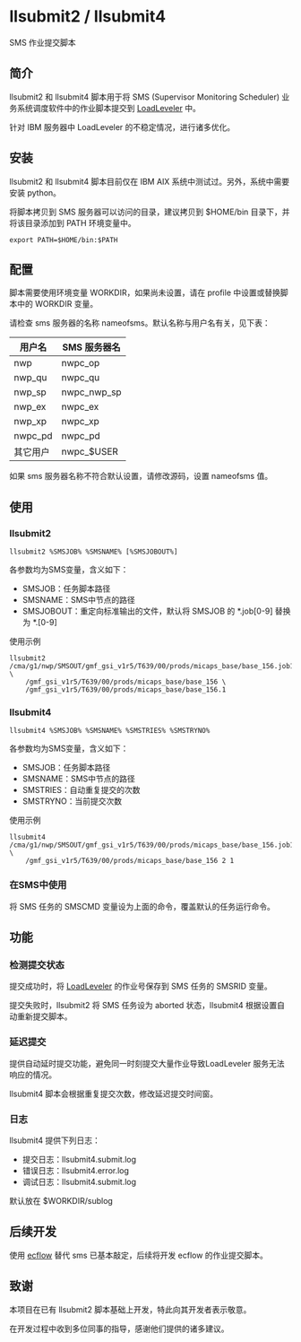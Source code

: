 # llsubmit2 / llsubmit4

SMS 作业提交脚本

## 简介

llsubmit2 和 llsubmit4 脚本用于将 SMS (Supervisor Monitoring Scheduler) 业务系统调度软件中的作业脚本提交到 [LoadLeveler](#) 中。

针对 IBM 服务器中 LoadLeveler 的不稳定情况，进行诸多优化。

## 安装

llsubmit2 和 llsubmit4 脚本目前仅在 IBM AIX 系统中测试过。另外，系统中需要安装 python。

将脚本拷贝到 SMS 服务器可以访问的目录，建议拷贝到 $HOME/bin 目录下，并将该目录添加到 PATH 环境变量中。

~~~
export PATH=$HOME/bin:$PATH
~~~

## 配置

脚本需要使用环境变量 WORKDIR，如果尚未设置，请在 profile 中设置或替换脚本中的 WORKDIR 变量。

请检查 sms 服务器的名称 nameofsms。默认名称与用户名有关，见下表：

用户名 | SMS 服务器名
------------ | -------------
nwp | nwpc_op
nwp_qu | nwpc_qu
nwp_sp | nwpc_nwp_sp
nwp_ex | nwpc_ex
nwp_xp | nwpc_xp
nwpc_pd | nwpc_pd
其它用户 | nwpc_$USER

如果 sms 服务器名称不符合默认设置，请修改源码，设置 nameofsms 值。

## 使用

### llsubmit2

~~~
llsubmit2 %SMSJOB% %SMSNAME% [%SMSJOBOUT%]
~~~

各参数均为SMS变量，含义如下：

* SMSJOB：任务脚本路径
* SMSNAME：SMS中节点的路径
* SMSJOBOUT：重定向标准输出的文件，默认将 SMSJOB 的 *.job[0-9] 替换为 *.[0-9]

使用示例

~~~
llsubmit2 /cma/g1/nwp/SMSOUT/gmf_gsi_v1r5/T639/00/prods/micaps_base/base_156.job1 \
    /gmf_gsi_v1r5/T639/00/prods/micaps_base/base_156 \
    /gmf_gsi_v1r5/T639/00/prods/micaps_base/base_156.1
~~~

### llsubmit4

~~~
llsubmit4 %SMSJOB% %SMSNAME% %SMSTRIES% %SMSTRYNO% 
~~~

各参数均为SMS变量，含义如下：

* SMSJOB：任务脚本路径
* SMSNAME：SMS中节点的路径
* SMSTRIES：自动重复提交的次数
* SMSTRYNO：当前提交次数

使用示例

~~~
llsubmit4 /cma/g1/nwp/SMSOUT/gmf_gsi_v1r5/T639/00/prods/micaps_base/base_156.job1 \
    /gmf_gsi_v1r5/T639/00/prods/micaps_base/base_156 2 1
~~~

### 在SMS中使用

将 SMS 任务的 SMSCMD 变量设为上面的命令，覆盖默认的任务运行命令。

## 功能

### 检测提交状态

提交成功时，将 [LoadLeveler](#) 的作业号保存到 SMS 任务的 SMSRID 变量。

提交失败时，llsubmit2 将 SMS 任务设为 aborted 状态，llsubmit4 根据设置自动重新提交脚本。

### 延迟提交

提供自动延时提交功能，避免同一时刻提交大量作业导致LoadLeveler 服务无法响应的情况。

llsubmit4 脚本会根据重复提交次数，修改延迟提交时间窗。

### 日志

llsubmit4 提供下列日志：

* 提交日志：llsubmit4.submit.log
* 错误日志：llsubmit4.error.log
* 调试日志：llsubmit4.submit.log

默认放在 $WORKDIR/sublog

## 后续开发

使用 [ecflow](#) 替代 sms 已基本敲定，后续将开发 ecflow 的作业提交脚本。

## 致谢

本项目在已有 llsubmit2 脚本基础上开发，特此向其开发者表示敬意。

在开发过程中收到多位同事的指导，感谢他们提供的诸多建议。

[ecflow]: https://software.ecmwf.int/wiki/display/ECFLOW/Home
[LoadLeveler]: http://www.ibm.com/systems/power/software/loadleveler/